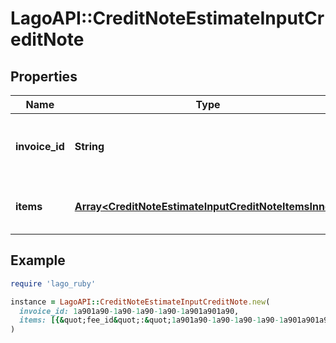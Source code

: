 # LagoAPI::CreditNoteEstimateInputCreditNote

## Properties

| Name | Type | Description | Notes |
| ---- | ---- | ----------- | ----- |
| **invoice_id** | **String** | The invoice unique identifier, created by Lago. |  |
| **items** | [**Array&lt;CreditNoteEstimateInputCreditNoteItemsInner&gt;**](CreditNoteEstimateInputCreditNoteItemsInner.md) | The list of credit note’s items. |  |

## Example

```ruby
require 'lago_ruby'

instance = LagoAPI::CreditNoteEstimateInputCreditNote.new(
  invoice_id: 1a901a90-1a90-1a90-1a90-1a901a901a90,
  items: [{&quot;fee_id&quot;:&quot;1a901a90-1a90-1a90-1a90-1a901a901a90&quot;,&quot;amount_cents&quot;:10},{&quot;fee_id&quot;:&quot;1a901a90-1a90-1a90-1a90-1a901a901a91&quot;,&quot;amount_cents&quot;:5}]
)
```

